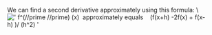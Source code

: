 We can find a second derivative approximately using this formula: \\
![' f\^(//prime //prime) (x)  approximately equals    (f(x+h) -2f(x) + f(x-h) )/ (h\^2) '](../dictionary/equation_images/1713.1..png)
